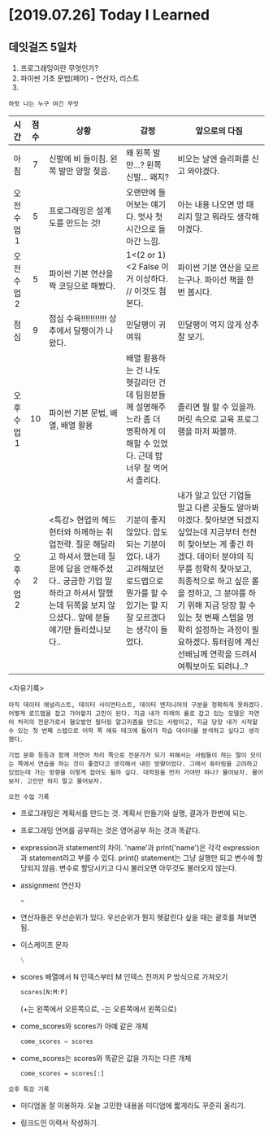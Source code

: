 # [2019.07.26] Today I Learned
## 데잇걸즈 5일차
 
1. 프로그래밍이란 무엇인가?
2. 파이썬 기초 문법(페어) - 연산자, 리스트
3. 

`하핫 나는 누구 여긴 무엇`

|시간|점수|상황 | 감정 | 앞으로의 다짐|
|:---:|:---:|---|---|---|
|아침|7|신발에 비 들이침. 왼쪽 발만 양말 젖음.|왜 왼쪽 발만...? 왼쪽 신발... 왜지?|비오는 날엔 슬리퍼를 신고 와야겠다.|
|오전 수업1|5|프로그래밍은 설계도를 만드는 것!|오랜만에 들어보는 얘기다. 멋사 첫시간으로 돌아간 느낌.|아는 내용 나오면 멍 때리지 말고 뭐라도 생각해야겠다.|
|오전 수업2|5|파이썬 기본 연산을 짝 코딩으로 해봤다.|1<(2 or 1)<2 False 이거 이상하다. // 이것도 첨 본다.|파이썬 기본 연산을 모르는구나. 파이선 책을 한 번 봅시다.|
|점심|9|점심 수육!!!!!!!!!!! 상추에서 달팽이가 나왔다.|민달팽이 귀여워|민달팽이 먹지 않게 상추 잘 보기.|
|오후 수업 1|10|파이썬 기본 문법, 배열, 배열 활용|배열 활용하는 건 나도 헷갈리던 건데 팀원분들께 설명해주느라 좀 더 명확하게 이해할 수 있었다. 근데 밥 너무 잘 먹어서 졸리다.|졸리면 뭘 할 수 있을까. 머릿 속으로 교육 프로그램을 마저 짜볼까.|
|오후 수업 2|2|<특강> 현업의 헤드헌터와 하께하는 취업전략. 질문 해달라고 하셔서 했는데 질문에 답을 안해주셨다.. 궁금한 기업 말하라고 하셔서 말했는데 뒤쪽을 보지 않으셨다.. 앞에 분들 얘기만 들리셨나보다..|기분이 좋지 않았다. 압도되는 기분이었다. 내가 고려해보던 로드맵으로 뭔가를 할 수 있기는 할 지 잘 모르겠다는 생각이 들었다.|내가 알고 있던 기업들 말고 다른 곳들도 알아봐야겠다. 찾아보면 되겠지 싶었는데 지금부터 천천히 찾아보는 게 좋긴 하겠다. 데이터 분야의 직무를 정확히 찾아보고, 최종적으로 하고 싶은 롤을 정하고, 그 분야를 하기 위해 지금 당장 할 수 있는 첫 번째 스텝을 명확히 설정하는 과정이 필요하겠다. 튜터링에 계신 선배님께 연락을 드려서 여쭤보아도 되려나..?|

<자유기록>

    아직 데이터 애널리스트, 데이터 사이언티스트, 데이터 엔지니어의 구분을 정확하게 못하겠다. 어떻게 로드맵을 잡고 가야할지 고민이 된다. 지금 내가 미래의 롤로 잡고 있는 모델은 자연어 처리의 전문가로서 혐오발언 필터링 알고리즘을 만드는 사람이고, 지금 당장 내가 시작할 수 있는 첫 번째 스텝으로 어학 쪽 에듀 테크에 들어가 학습 데이터를 분석하고 싶다고 생각했다.

    기업 문화 등등과 함께 자연어 처리 쪽으로 전문가가 되기 위해서는 사람들이 하는 말이 모이는 쪽에서 연습을 하는 것이 좋겠다고 생각해서 내린 방향이었다. 그래서 튜터링을 고려하고 있었는데 가는 방향을 이렇게 잡아도 될까 싶다. 대학원을 먼저 가야만 하나? 물어보자. 물어보자. 고민만 하지 말고 물어보자.


`오전 수업 기록`

* 프로그래밍은 계획서를 만드는 것. 계획서 만들기와 실행, 결과가 한번에 되는.

* 프로그래밍 언어를 공부하는 것은 영어공부 하는 것과 똑같다.

* expression과 statement의 차이.
    'name'과 print('name')은 각각 expression과 statement라고 부를 수 있다.
print() statement는 그냥 실행만 되고 변수에 할당되지 않음. 변수로 할당시키고 다시 불러오면 아무것도 불러오지 않는다.

* assignment 연산자
    ```python
    =
    ```

* 연산자들은 우선순위가 있다. 우선순위가 뭔지 헷갈린다 싶을 때는 괄호를 쳐보면 됨.

* 이스케이프 문자 
    ```python
    \
    ```

* scores 배열에서 N 인덱스부터 M 인덱스 전까지 P 방식으로 가져오기 
    ```python
    scores[N:M:P]
    ```
    (+는 왼쪽에서 오른쪽으로, -는 오른쪽에서 왼쪽으로)

* come_scores와 scores가 아예 같은 개체
    ```python
    come_scores = scores
    ```

* come_scores는 scores와 똑같은 값을 가지는 다른 개체
    ```pythom
    come_scores = scores[:]
    ``` 

`오후 특강 기록`

* 미디엄을 잘 이용하자. 오늘 고민한 내용을 미디엄에 짧게라도 꾸준히 올리기.

* 링크드인 이력서 작성하기.